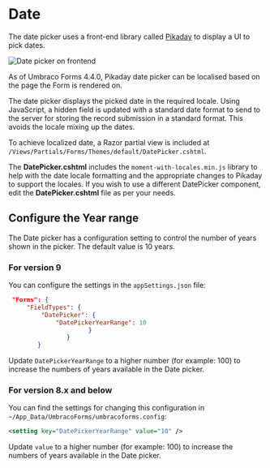 # Date

The date picker uses a front-end library called [Pikaday](https://github.com/dbushell/Pikaday) to display a UI to pick dates.

![Date picker on frontend](images/date-picker.png)

As of Umbraco Forms 4.4.0, Pikaday date picker can be localised based on the page the Form is rendered on.

The date picker displays the picked date in the required locale. Using JavaScript, a hidden field is updated with a standard date format to send to the server for storing the record submission in a standard format. This avoids the locale mixing up the dates.

To achieve localized date, a Razor partial view is included at `/Views/Partials/Forms/Themes/default/DatePicker.cshtml`.

The **DatePicker.cshtml** includes the `moment-with-locales.min.js` library to help with the date locale formatting and the appropriate changes to Pikaday to support the locales. If you wish to use a different DatePicker component, edit the **DatePicker.cshtml** file as per your needs.

## Configure the Year range

The Date picker has a configuration setting to control the number of years shown in the picker. The default value is 10 years.

### For version 9

You can configure the settings in the `appSettings.json` file:

```json
 "Forms": {
     "FieldTypes": {
         "DatePicker": {
             "DatePickerYearRange": 10
                      }
                }
        }
```

Update `DatePickerYearRange` to a higher number (for example: 100) to increase the numbers of years available in the Date picker.

### For version 8.x and below

You can find the settings for changing this configuration in `~/App_Data/UmbracoForms/umbracoforms.config`:

```xml
<setting key="DatePickerYearRange" value="10" />
```

Update `value` to a higher number (for example: 100) to increase the numbers of years available in the Date picker.
